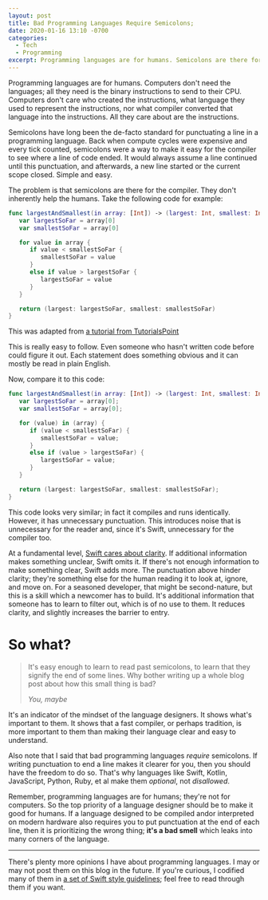 ```yaml
---
layout: post
title: Bad Programming Languages Require Semicolons;
date: 2020-01-16 13:10 -0700
categories:
  - Tech
  - Programming
excerpt: Programming languages are for humans. Semicolons are there for the compiler; they don't help the humans.
---
```



Programming languages are for humans. Computers don't need the languages; all they need is the binary instructions to send to their CPU. Computers don't care who created the instructions, what language they used to represent the instructions, nor what compiler converted that language into the instructions. All they care about are the instructions.



Semicolons have long been the de-facto standard for punctuating a line in a programming language. Back when compute cycles were expensive and every tick counted, semicolons were a way to make it easy for the compiler to see where a line of code ended. It would always assume a line continued until this punctuation, and afterwards, a new line started or the current scope closed. Simple and easy.



The problem is that semicolons are there for the compiler. They don't inherently help the humans. Take the following code for example:

```swift
func largestAndSmallest(in array: [Int]) -> (largest: Int, smallest: Int) {
   var largestSoFar = array[0]
   var smallestSoFar = array[0]

   for value in array {
      if value < smallestSoFar {
         smallestSoFar = value
      }
      else if value > largestSoFar {
         largestSoFar = value
      }
   }

   return (largest: largestSoFar, smallest: smallestSoFar)
}
```
<aside>This was adapted from <a href="https://www.tutorialspoint.com/swift/swift_functions.htm" target="_blank" x_>a tutorial from TutorialsPoint</a></aside>

This is really easy to follow. Even someone who hasn't written code before could figure it out. Each statement does something obvious and it can mostly be read in plain English.


Now, compare it to this code:

```swift
func largestAndSmallest(in array: [Int]) -> (largest: Int, smallest: Int) {
   var largestSoFar = array[0];
   var smallestSoFar = array[0];

   for (value) in (array) {
      if (value < smallestSoFar) {
         smallestSoFar = value;
      }
      else if (value > largestSoFar) {
         largestSoFar = value;
      }
   }

   return (largest: largestSoFar, smallest: smallestSoFar);
}
```

This code looks very similar; in fact it compiles and runs identically. However, it has unnecessary punctuation. This introduces noise that is unnecessary for the reader and, since it's Swift, unnecessary for the compiler too.

At a fundamental level, [Swift cares about clarity](https://swift.org/documentation/api-design-guidelines/#fundamentals). If additional information makes something unclear, Swift omits it. If there's not enough information to make something clear, Swift adds more. The punctuation above hinder clarity; they're something else for the human reading it to look at, ignore, and move on. For a seasoned developer, that might be second-nature, but this is a skill which a newcomer has to build. It's additional information that someone has to learn to filter out, which is of no use to them. It reduces clarity, and slightly increases the barrier to entry.



# So what? #

> It's easy enough to learn to read past semicolons, to learn that they signify the end of some lines. Why bother writing up a whole blog post about how this small thing is bad?
>
> <cite>You, maybe</cite>

It's an indicator of the mindset of the language designers. It shows what's important to them. It shows that a fast compiler, or perhaps tradition, is more important to them than making their language clear and easy to understand.

Also note that I said that bad programming languages _require_ semicolons. If writing punctuation to end a line makes it clearer for you, then you should have the freedom to do so. That's why languages like Swift, Kotlin, JavaScript, Python, Ruby, et al make them _optional_, not _disallowed_.

Remember, programming languages are for humans; they're not for computers. So the top priority of a language designer should be to make it good for humans. If a language designed to be compiled andor interpreted on modern hardware also requires you to put punctuation at the end of each line, then it is prioritizing the wrong thing; **it's a bad smell** which leaks into many corners of the language.



---

There's plenty more opinions I have about programming languages. I may or may not post them on this blog in the future. If you're curious, I codified many of them in [a set of Swift style guidelines](https://swift-style-guidelines.bhstudios.org); feel free to read through them if you want.
